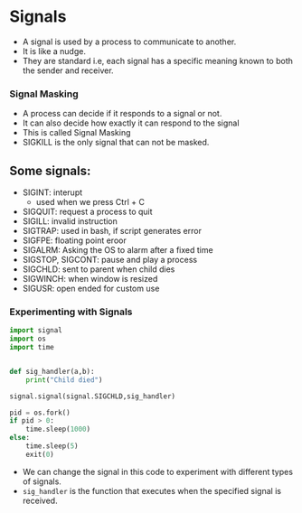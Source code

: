 # Signals
 - A signal is used by a process to communicate to another.
 - It is like a nudge.
 - They are standard i.e, each signal has a specific meaning known to both the sender and receiver.

 ### Signal Masking

 - A process can decide if it responds to a signal or not.
 - It can also decide how exactly it can respond to the signal
 - This is called Signal Masking
 - SIGKILL is the only signal that can not be masked.

 ## Some signals:
 
- SIGINT: interupt
    - used when we press Ctrl + C
- SIGQUIT: request a process to quit
- SIGILL: invalid instruction
- SIGTRAP: used in bash, if script generates error
- SIGFPE: floating point eroor
- SIGALRM: Asking the OS to alarm after a fixed time
- SIGSTOP, SIGCONT: pause and play a process
- SIGCHLD: sent to parent when child dies
- SIGWINCH: when window is resized
- SIGUSR: open ended for custom use


### Experimenting with Signals

```py
import signal
import os
import time


def sig_handler(a,b):
    print("Child died")

signal.signal(signal.SIGCHLD,sig_handler)

pid = os.fork()
if pid > 0:
    time.sleep(1000)
else:
    time.sleep(5)
    exit(0)
```
- We can change the signal in this code to experiment with different types of signals.
- `sig_handler` is the function that executes when the specified signal is received.